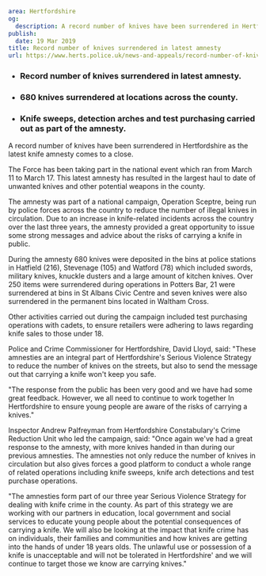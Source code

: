 ```yaml
area: Hertfordshire
og:
  description: A record number of knives have been surrendered in Hertfordshire as the latest knife amnesty comes to a close.
publish:
  date: 19 Mar 2019
title: Record number of knives surrendered in latest amnesty
url: https://www.herts.police.uk/news-and-appeals/record-number-of-knives-surrendered-in-latest-amnesty-2754
```

* ### Record number of knives surrendered in latest amnesty.

 * ### 680 knives surrendered at locations across the county.

 * ### Knife sweeps, detection arches and test purchasing carried out as part of the amnesty.

A record number of knives have been surrendered in Hertfordshire as the latest knife amnesty comes to a close.

The Force has been taking part in the national event which ran from March 11 to March 17. This latest amnesty has resulted in the largest haul to date of unwanted knives and other potential weapons in the county.

The amnesty was part of a national campaign, Operation Sceptre, being run by police forces across the country to reduce the number of illegal knives in circulation. Due to an increase in knife-related incidents across the country over the last three years, the amnesty provided a great opportunity to issue some strong messages and advice about the risks of carrying a knife in public.

During the amnesty 680 knives were deposited in the bins at police stations in Hatfield (216), Stevenage (105) and Watford (78) which included swords, military knives, knuckle dusters and a large amount of kitchen knives. Over 250 items were surrendered during operations in Potters Bar, 21 were surrendered at bins in St Albans Civic Centre and seven knives were also surrendered in the permanent bins located in Waltham Cross.

Other activities carried out during the campaign included test purchasing operations with cadets, to ensure retailers were adhering to laws regarding knife sales to those under 18.

Police and Crime Commissioner for Hertfordshire, David Lloyd, said: "These amnesties are an integral part of Hertfordshire's Serious Violence Strategy to reduce the number of knives on the streets, but also to send the message out that carrying a knife won't keep you safe.

"The response from the public has been very good and we have had some great feedback. However, we all need to continue to work together In Hertfordshire to ensure young people are aware of the risks of carrying a knives."

Inspector Andrew Palfreyman from Hertfordshire Constabulary's Crime Reduction Unit who led the campaign, said: "Once again we've had a great response to the amnesty, with more knives handed in than during our previous amnesties. The amnesties not only reduce the number of knives in circulation but also gives forces a good platform to conduct a whole range of related operations including knife sweeps, knife arch detections and test purchase operations.

"The amnesties form part of our three year Serious Violence Strategy for dealing with knife crime in the county. As part of this strategy we are working with our partners in education, local government and social services to educate young people about the potential consequences of carrying a knife. We will also be looking at the impact that knife crime has on individuals, their families and communities and how knives are getting into the hands of under 18 years olds. The unlawful use or possession of a knife is unacceptable and will not be tolerated in Hertfordshire' and we will continue to target those we know are carrying knives."
